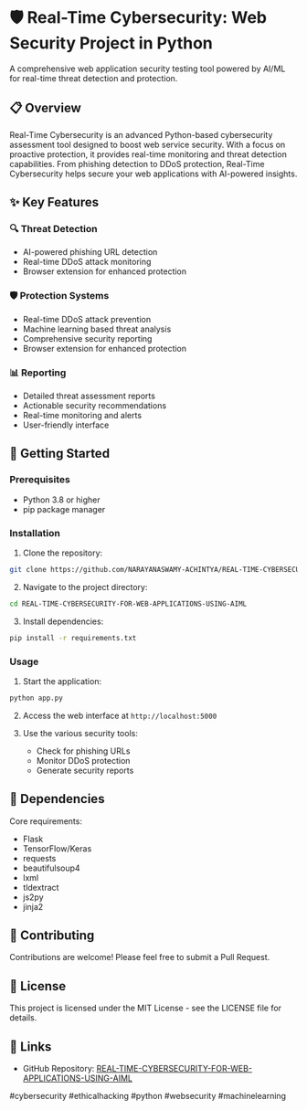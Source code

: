# 🛡️ Real-Time Cybersecurity: Web Security Project in Python

A comprehensive web application security testing tool powered by AI/ML for real-time threat detection and protection.

## 📋 Overview

Real-Time Cybersecurity is an advanced Python-based cybersecurity assessment tool designed to boost web service security. With a focus on proactive protection, it provides real-time monitoring and threat detection capabilities. From phishing detection to DDoS protection, Real-Time Cybersecurity helps secure your web applications with AI-powered insights.

## ✨ Key Features

### 🔍 Threat Detection
- AI-powered phishing URL detection
- Real-time DDoS attack monitoring
- Browser extension for enhanced protection

### 🛡️ Protection Systems
- Real-time DDoS attack prevention
- Machine learning based threat analysis
- Comprehensive security reporting
- Browser extension for enhanced protection

### 📊 Reporting
- Detailed threat assessment reports
- Actionable security recommendations
- Real-time monitoring and alerts
- User-friendly interface

## 🚀 Getting Started

### Prerequisites
- Python 3.8 or higher
- pip package manager

### Installation

1. Clone the repository:
```bash
git clone https://github.com/NARAYANASWAMY-ACHINTYA/REAL-TIME-CYBERSECURITY-FOR-WEB-APPLICATIONS-USING-AIML.git
```

2. Navigate to the project directory:
```bash
cd REAL-TIME-CYBERSECURITY-FOR-WEB-APPLICATIONS-USING-AIML

```

3. Install dependencies:
```bash
pip install -r requirements.txt
```

### Usage

1. Start the application:
```bash
python app.py
```

2. Access the web interface at `http://localhost:5000`

3. Use the various security tools:
   - Check for phishing URLs
   - Monitor DDoS protection
   - Generate security reports

## 🔧 Dependencies

Core requirements:
- Flask
- TensorFlow/Keras
- requests
- beautifulsoup4
- lxml
- tldextract
- js2py
- jinja2

## 🤝 Contributing

Contributions are welcome! Please feel free to submit a Pull Request.

## 📝 License

This project is licensed under the MIT License - see the LICENSE file for details.

## 🔗 Links

- GitHub Repository: [REAL-TIME-CYBERSECURITY-FOR-WEB-APPLICATIONS-USING-AIML
](https://github.com/NARAYANASWAMY-ACHINTYA/REAL-TIME-CYBERSECURITY-FOR-WEB-APPLICATIONS-USING-AIML)

#cybersecurity #ethicalhacking #python #websecurity #machinelearning
